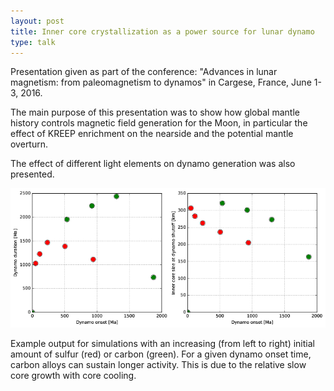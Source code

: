 ```yaml
---
layout: post
title: Inner core crystallization as a power source for lunar dynamo
type: talk
---
```


Presentation given as part of the conference: "Advances in lunar magnetism: from
paleomagnetism to dynamos" in Cargese, France, June 1-3, 2016.

The main purpose of this presentation was to show how global mantle history
controls magnetic field generation for the Moon, in particular the effect of
KREEP enrichment on the nearside and the potential mantle overturn.

The effect of different light elements on dynamo generation was also presented.

![Lunar dynamo](/images/lunar-core-dynamo.png)

Example output for simulations with an increasing (from left to right) initial
amount of sulfur (red) or carbon (green). For a given dynamo onset time, carbon
alloys can sustain longer activity. This is due to the relative slow core growth
with core cooling.
